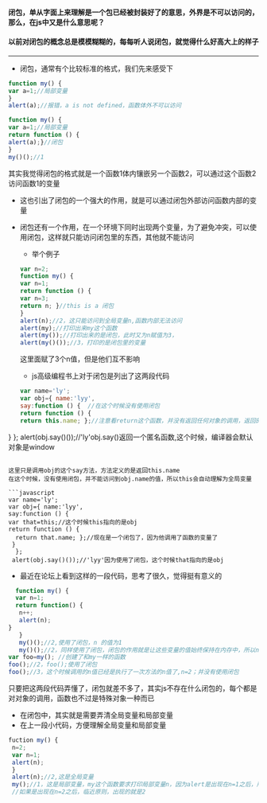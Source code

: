 #### 闭包，单从字面上来理解是一个包已经被封装好了的意思，外界是不可以访问的，那么，在js中又是什么意思呢？
#### 以前对闭包的概念总是模模糊糊的，每每听人说闭包，就觉得什么好高大上的样子
---

* 闭包，通常有个比较标准的格式，我们先来感受下
```javascript
function my() {
var a=1;//局部变量
}
alert(a);//报错，a is not defined，函数体外不可以访问
```

```javascript
function my() {
var a=1;//局部变量
return function () {
alert(a);}//闭包
}
my()();//1
```

其实我觉得闭包的格式就是一个函数1体内镶嵌另一个函数2，可以通过这个函数2访问函数1的变量

* 这也引出了闭包的一个强大的作用，就是可以通过闭包外部访问函数内部的变量

* 闭包还有一个作用，在一个环境下同时出现两个变量，为了避免冲突，可以使用闭包，这样就只能访问闭包里的东西，其他就不能访问
  * 举个例子
  ```javascript
  var n=2;
  function my() {
  var n=1;
  return function () {
  var n=3;
  return n; }//this is a 闭包
  }
  alert(n);//2，这只能访问到全局变量n,函数内部无法访问
  alert(my);//打印出来my这个函数
  alert(my());//打印出来的是闭包，此时又为n赋值为3，
  alert(my()());//3，打印的是闭包里的变量
  ```
  这里面赋了3个n值，但是他们互不影响
  
  * js高级编程书上对于闭包是列出了这两段代码
  ```javascript
  var name='ly';
  var obj={ name:'lyy', 
  say:function () {  //在这个时候没有使用闭包
  return function () {
  return this.name; };//注意看return这个函数，并没有返回任何对象的调用，返回的只是this.name。并没有指明他的对象
 }
  };
 alert(obj.say()());//'ly'obj.say()返回一个匿名函数,这个时候，编译器会默认对象是window
```

这里只是调用obj的这个say方法，方法定义的是返回this.name
在这个时候，没有使用闭包，并不能访问到obj.name的值，所以this会自动理解为全局变量

```javascript
var name='ly';
var obj={ name:'lyy', 
say:function () {  
var that=this;//这个时候this指向的是obj
return function () {
  return that.name; };//现在是一个闭包了，因为他调用了函数的变量了
 }
  };
 alert(obj.say()());//'lyy'因为使用了闭包，这个时候that指向的是obj
```

 * 最近在论坛上看到这样的一段代码，思考了很久，觉得挺有意义的

 ```javascript
   function my() { 
   var n=1; 
   return function() { 
    n++;
    alert(n); 
 } 
    } 
    my()();//2,使用了闭包，n 的值为1
    my()();//2，同样使用了闭包，闭包的作用就是让这些变量的值始终保持在内存中，所以n还是为1
var foo=my(); //创建了和my一样的函数
foo();//2，foo();使用了闭包
foo();//3，这个时候调用的n值已经是执行了一次方法的n值了,n=2；并没有使用闭包
```

只要把这两段代码弄懂了，闭包就差不多了，其实js不存在什么闭包的，每个都是对对象的调用，函数也不过是特殊对象一种而已

* 在闭包中，其实就是需要弄清全局变量和局部变量
 * 在上一段小代码，方便理解全局变量和局部变量
 ```javascript
 fuction my() {
  n=2;
  var n=1;
  alert(n);
  }
  alert(n);//2,这是全局变量
  my();//1，这是局部变量，my这个函数要求打印局部变量n，因为alert是出现在n=1之后，所以临近原则是1
  //如果是出现在n=2之后，临近原则，出现的就是2

